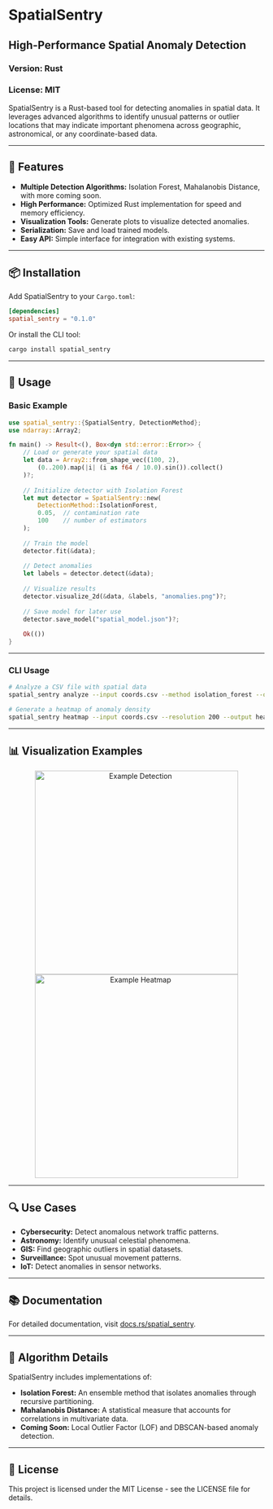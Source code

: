 # SpatialSentry

## High-Performance Spatial Anomaly Detection

### Version: Rust
### License: MIT

SpatialSentry is a Rust-based tool for detecting anomalies in spatial data. It leverages advanced algorithms to identify unusual patterns or outlier locations that may indicate important phenomena across geographic, astronomical, or any coordinate-based data.

---

## 🚀 Features

- **Multiple Detection Algorithms:** Isolation Forest, Mahalanobis Distance, with more coming soon.
- **High Performance:** Optimized Rust implementation for speed and memory efficiency.
- **Visualization Tools:** Generate plots to visualize detected anomalies.
- **Serialization:** Save and load trained models.
- **Easy API:** Simple interface for integration with existing systems.

---

## 📦 Installation

Add SpatialSentry to your `Cargo.toml`:

```toml
[dependencies]
spatial_sentry = "0.1.0"
```

Or install the CLI tool:

```bash
cargo install spatial_sentry
```

---

## 🔧 Usage

### Basic Example

```rust
use spatial_sentry::{SpatialSentry, DetectionMethod};
use ndarray::Array2;

fn main() -> Result<(), Box<dyn std::error::Error>> {
    // Load or generate your spatial data
    let data = Array2::from_shape_vec((100, 2), 
        (0..200).map(|i| (i as f64 / 10.0).sin()).collect()
    )?;
    
    // Initialize detector with Isolation Forest
    let mut detector = SpatialSentry::new(
        DetectionMethod::IsolationForest, 
        0.05,  // contamination rate 
        100    // number of estimators
    );
    
    // Train the model
    detector.fit(&data);
    
    // Detect anomalies
    let labels = detector.detect(&data);
    
    // Visualize results
    detector.visualize_2d(&data, &labels, "anomalies.png")?;
    
    // Save model for later use
    detector.save_model("spatial_model.json")?;
    
    Ok(())
}
```

---

### CLI Usage

```bash
# Analyze a CSV file with spatial data
spatial_sentry analyze --input coords.csv --method isolation_forest --output results.png

# Generate a heatmap of anomaly density
spatial_sentry heatmap --input coords.csv --resolution 200 --output heatmap.png
```

---

## 📊 Visualization Examples

<p align="center">
  <img src="docs/images/example_detection.png" alt="Example Detection" width="400"/>
  <img src="docs/images/example_heatmap.png" alt="Example Heatmap" width="400"/>
</p>

---

## 🔍 Use Cases

- **Cybersecurity:** Detect anomalous network traffic patterns.
- **Astronomy:** Identify unusual celestial phenomena.
- **GIS:** Find geographic outliers in spatial datasets.
- **Surveillance:** Spot unusual movement patterns.
- **IoT:** Detect anomalies in sensor networks.

---

## 📚 Documentation

For detailed documentation, visit [docs.rs/spatial_sentry](https://docs.rs/spatial_sentry).

---

## 🔬 Algorithm Details

SpatialSentry includes implementations of:

- **Isolation Forest:** An ensemble method that isolates anomalies through recursive partitioning.
- **Mahalanobis Distance:** A statistical measure that accounts for correlations in multivariate data.
- **Coming Soon:** Local Outlier Factor (LOF) and DBSCAN-based anomaly detection.

---

## 📄 License

This project is licensed under the MIT License - see the LICENSE file for details.


